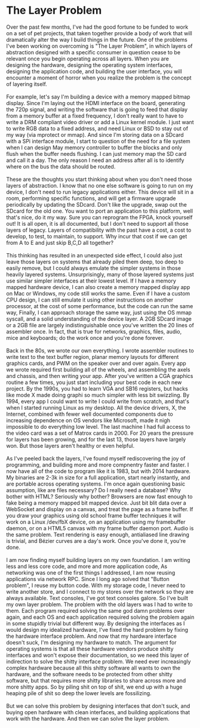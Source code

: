 The Layer Problem
=================

Over the past few months, I&#39;ve had the good fortune to be funded to work on a set of pet projects, that taken together provide a body of work that will dramatically alter the way I build things in the future.  One of the problems I&#39;ve been working on overcoming is "The Layer Problem", in which layers of abstraction designed with a specific consumer in question cease to be relevant once you begin operating across all layers.  When you are designing the hardware, designing the operating system interfaces, designing the application code, and building the user interface, you will encounter a moment of horror when you realize the problem is the concept of layering itself.<br><br>For example, let&#39;s say I&#39;m building a device with a memory mapped bitmap display.  Since I&#39;m laying out the HDMI interface on the board, generating the 720p signal, and writing the software that is going to feed that display from a memory buffer at a fixed frequency, I don&#39;t really want to have to write a DRM compliant video driver or add a Linux kernel module.  I just want to write RGB data to a fixed address, and need Linux or BSD to stay out of my way (via mprotect or mmap).  And since I&#39;m storing data on a SDcard with a SPi interface module, I start to question of the need for a file system when I can design May memory controller to buffer the blocks and only flush when the buffer needs flushing.  I can just memory map the SD card and call it a day.  The only reason I need an address after all is to identify where on the bus the data should be routed.<br><br>These are the thoughts you start thinking about when you don&#39;t need those layers of abstraction.  I know that no one else software is going to run on my device,  I don&#39;t need to run legacy applications either.  This device will sit in a room, performing specific functions, and will get a firmware upgrade periodically by updating the SDcard.  Don&#39;t like the upgrade, swap out the SDcard for the old one.  You want to port an application to this platform, well that&#39;s nice, do it my way.  Sure you can reprogram the FPGA, knock yourself out!  It is all open, it is all documented, but I don&#39;t need to support all those layers of legacy.  Layers of compatibility with the past have a cost, a cost to develop, to test, to maintain, to support.  Why incur that cost if we can get from A to E and just skip B,C,D all together?<br><br>This thinking has resulted in an unexpected side effect, I could also just leave those layers on systems that already piled them deep, too deep to easily remove, but I could always emulate the simpler systems in those heavily layered systems.  Unsurprisingly, many of those layered systems just use similar simpler interfaces at their lowest level. If I have a memory mapped hardware device, I can also create a memory mapped display app on Mac or Windows, my code still works the same. Even if I have a custom CPU design, I can still emulate it using other instructions on another processor, at the cost of some performance, but the code can run the same way,  Finally, I can approach storage the same way, just using the OS mmap syscall, and a solid understanding of the device layer.  A 2GB SDcard image or a 2GB file are largely indistinguishable once you&#39;ve written the 20 lines of assembler once.  In fact, that is true for networks, graphics, files, audio, mice and keyboards; do the work once and you&#39;re done forever.<br><br>Back in the 80s, we wrote our own everything.  I wrote assembler routines to write text to the text buffer region, planar memory layouts for different graphics cards, and PWM on the speaker over and over again.  Every app we wrote required first building all of the wheels, and assembling the axels and chassis, and then writing your app.  After you&#39;ve written a CGA graphics routine a few times, you just start including your best code in each new project.  By the 1990s, you had to learn VGA and SB16 registers, but hacks like mode X made doing graphi so much simpler with less bit swizzling. By 1994, every app I could want to write I could write from scratch, and that&#39;s when I started running Linux as my desktop.  All the device drivers, X, the Internet, combined with fewer well documented components due to increasing dependence on OS vendors like Microsoft, made it nigh impossible to do everything low level.  The last machine I had full access to the video card was a set of Matrox cards in 2000.  For 20 years the pressure for layers has been growing, and for the last 13, those layers have largely won.  But those layers aren&#39;t healthy or even helpful.<br><br>As I&#39;ve peeled back the layers, I&#39;ve found myself rediscovering the joy of programming, and building more and more compnentry faster and faster.  I now have all of the code to program like it is 1983, but with 2014 hardware.  My binaries are 2-3k in size for a full application, start nearly instantly, and are portable across operating systems.  I&#39;m once again questioning basic assumption, like are files necessary? Do I really need a database?  Why bother with HTML?  Seriously why bother?  Browsers are now fast enough to fake being a memory mapped bit mapped device.  Just bit blit data over a WebSocket and display on a canvas, and treat the page as a frame buffer.  If you draw your graphics using old school frame buffer techniques it will work on a Linux /dev/fbX device, on an application using my framebuffer daemon, or on a HTML5 canvas with my frame buffer daemon port.  Audio is the same problem.  Text rendering is easy enough, antialiased line drawing is trivial, and Bézier curves are a day&#39;s work.  Once you&#39;ve done it, you&#39;re done.<br><br>I am now finding myself building layers on my own foundation.  I am writing less and less core code, and more and more application code,  As networking was one of the first things I addressed, I am now reusing applications via network RPC. Since I long ago solved that "Button problem", I reuse my button code. With my storage code, I never need to write another store, and I connect to my stores over the network so they are always available.  Text consoles, I&#39;ve got text consoles galore.  So I&#39;ve built my own layer problem.  The problem with the old layers was I had to write to them.  Each program required solving the same god damn problems over again, and each OS and each application required solving the problem again in some stupidly trivial but different way. By designing the interfaces as I would design my idealized hardware, I&#39;ve fixed the hard problem by fixing the hardware interface problem.  And now that my hardware interface doesn&#39;t suck, I&#39;m designing my hardware to match.  The argument for operating systems is that all these hardware vendors produce shitty interfaces and won&#39;t expose their documentation, so we need this layer of indirection to solve the shitty interface problem.  We need ever increasingly complex hardware because all this shitty software all wants to own the hardware, and the software needs to be protected from other shitty software, but that requires more shitty libraries to share across more and more shitty apps.  So by piling shit on top of shit, we end up with a huge heaping pile of shit so deep the lower levels are fossilizing. <br><br>But we can solve this problem by designing interfaces that don&#39;t suck, and buying open hardware with clean interfaces, and building applications that work with the hardware.  And then we can solve the layer problem.